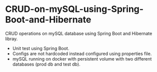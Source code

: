 # CRUD-on-mySQL-using-Spring-Boot-and-Hibernate
CRUD operations on mySQL database using Spring Boot and Hibernate libray.

* Unit test using Spring Boot.
* Configs are not hardcoded instead configured using properties file.
* mySQL running on docker with persistent volume with two different databases (prod db and test db).

